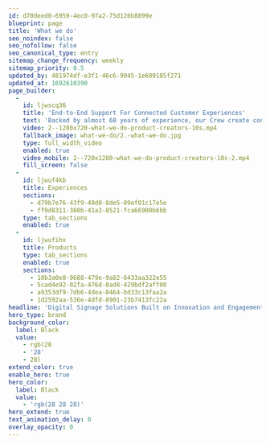 ```yaml
---
id: d70deed0-6959-4ec0-97a2-75d120b8899e
blueprint: page
title: 'What we do'
seo_noindex: false
seo_nofollow: false
seo_canonical_type: entry
sitemap_change_frequency: weekly
sitemap_priority: 0.5
updated_by: 481974df-e3f1-46c6-9945-1e609185f271
updated_at: 1692610390
page_builder:
  -
    id: ljwscq36
    title: 'End-to-End Support For Connected Customer Experiences'
    text: 'Backed by almost 60 years of experience, our Crew create connected restaurant ecosystems through industry-leading technology. Our game-changing CMS, award-winning hardware, and full-spectrum services make it possible for brands of all sizes to create dynamic, data-driven, experiences for their customers at scale – and our end-to-end services ensure you’re supported every step of the way.'
    video: 2--1280x720-what-we-do-product-creators-10s.mp4
    fallback_image: what-we-do/2.-what-we-do.jpg
    type: full_width_video
    enabled: true
    video_mobile: 2--720x1280-what-we-do-product-creators-10s-2.mp4
    fill_screen: false
  -
    id: ljwuf4kb
    title: Experiences
    sections:
      - d79b7e76-43f9-49d0-8de5-09ef01c17e5e
      - ff9d8311-380b-41a3-8521-fca66900b6bb
    type: tab_sections
    enabled: true
  -
    id: ljwufihx
    title: Products
    type: tab_sections
    enabled: true
    sections:
      - 10b3a0e8-9688-479e-9a82-6433aa322e55
      - 5cad4e92-02fa-476d-8ad8-429bdf2aff00
      - a9353df9-7db6-4dea-8464-bd33c13faa2a
      - 1d2592aa-536e-4dfd-8901-23b7413fc22a
headline: 'Digital Signage Solutions Built on Innovation and Engagement'
hero_type: brand
background_color:
  label: Black
  value:
    - rgb(28
    - '28'
    - 28)
extend_color: true
enable_hero: true
hero_color:
  label: Black
  value:
    - 'rgb(28 28 28)'
hero_extend: true
text_animation_delay: 0
overlay_opacity: 0
---
```

